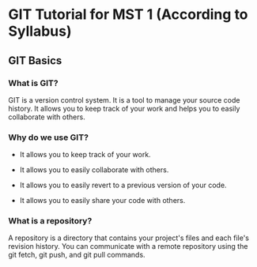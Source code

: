 # GIT Tutorial for MST 1 (According to Syllabus)

## GIT Basics

### What is GIT?

GIT is a version control system. It is a tool to manage your source code history. It allows you to keep track of your work and helps you to easily collaborate with others.

### Why do we use GIT?

- It allows you to keep track of your work.

- It allows you to easily collaborate with others.

- It allows you to easily revert to a previous version of your code.

- It allows you to easily share your code with others.

### What is a repository?

A repository is a directory that contains your project's files and each file's revision history. You can communicate with a remote repository using the git fetch, git push, and git pull commands.


